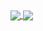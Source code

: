 <!-- GitHub stats -->
<a href="https://github.com/anuraghazra/github-readme-stats">
  <img align="center" src="https://github-readme-stats-oktrn4plc-shelbyhell.vercel.app/api?username=YukiSCX&count_private=true&show_icons=true&include_all_commits=true&theme=synthwave&border_radius=30&layout=compact" />
</a>
<a href="https://github.com/anuraghazra/anuraghazra.github.io">
  <img align="center" src="https://github-readme-stats-oktrn4plc-shelbyhell.vercel.app/api/top-langs/?username=anuraghazra&layout=compact" />
</a>

